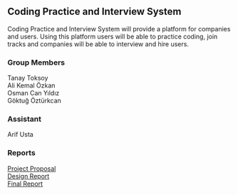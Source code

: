 ## Coding Practice and Interview System

Coding Practice and Interview System will provide a platform for companies and users. Using this platform users will be able to practice coding, join tracks and companies will be able to interview and hire users. 

### Group Members
Tanay Toksoy<br />
Ali Kemal Özkan<br />
Osman Can Yıldız<br />
Göktuğ Öztürkcan

### Assistant
Arif Usta


### Reports
[Project Proposal](https://github.com/alikemalozkan/CodingPractice353/raw/master/Proposal.pdf)<br />
[Design Report](https://github.com/alikemalozkan/CS353--Coding-Practice/raw/master/database_design_report.pdf)<br />
[Final Report](https://github.com/alikemalozkan/CS353--Coding-Practice/)<br />





